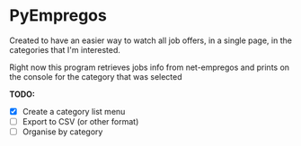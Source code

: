 # PyEmpregos

Created to have an easier way to watch all job offers, in a single page, in the categories that I'm interested.

Right now this program retrieves jobs info from net-empregos and prints on the console  for the category that was selected  

**TODO:**
  - [x] Create a category list menu
  - [ ] Export to CSV (or other format)
  - [ ] Organise by category
